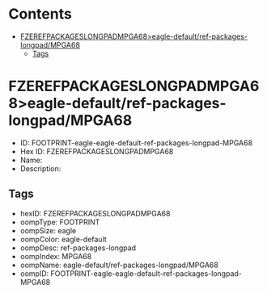



Contents
========

* [FZEREFPACKAGESLONGPADMPGA68>eagle-default/ref-packages-longpad/MPGA68](#fzerefpackageslongpadmpga68eagle-defaultref-packages-longpadmpga68)
	* [Tags](#tags)

# FZEREFPACKAGESLONGPADMPGA68>eagle-default/ref-packages-longpad/MPGA68

- ID: FOOTPRINT-eagle-eagle-default-ref-packages-longpad-MPGA68
- Hex ID: FZEREFPACKAGESLONGPADMPGA68
- Name: 
- Description: 

## Tags

- hexID: FZEREFPACKAGESLONGPADMPGA68
- oompType: FOOTPRINT
- oompSize: eagle
- oompColor: eagle-default
- oompDesc: ref-packages-longpad
- oompIndex: MPGA68
- oompName: eagle-default/ref-packages-longpad/MPGA68
- oompID: FOOTPRINT-eagle-eagle-default-ref-packages-longpad-MPGA68
